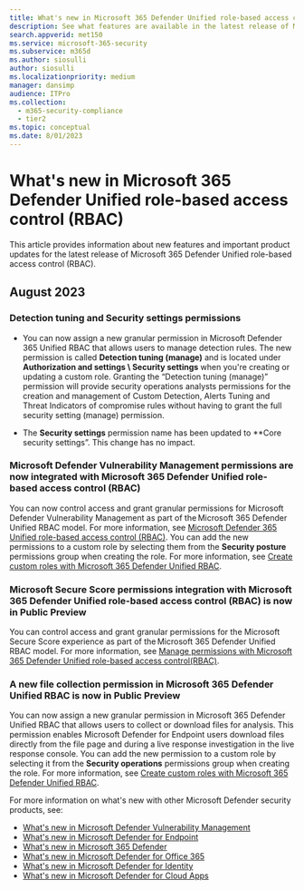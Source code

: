 ```yaml
---
title: What's new in Microsoft 365 Defender Unified role-based access control (RBAC)
description: See what features are available in the latest release of Microsoft 365 Defender Unified role-based access control (RBAC)
search.appverid: met150
ms.service: microsoft-365-security
ms.subservice: m365d
ms.author: siosulli
author: siosulli
ms.localizationpriority: medium
manager: dansimp
audience: ITPro
ms.collection:
  - m365-security-compliance
  - tier2
ms.topic: conceptual
ms.date: 8/01/2023
---
```


# What's new in Microsoft 365 Defender Unified role-based access control (RBAC)

This article provides information about new features and important product updates for the latest release of Microsoft 365 Defender Unified role-based access control (RBAC).

## August 2023

### Detection tuning and Security settings permissions

- You can now assign a new granular permission in Microsoft Defender 365 Unified RBAC that allows users to manage detection rules. The new permission is called **Detection tuning (manage)** and is located under **Authorization and settings \ Security settings** when you're creating or updating a custom role. Granting the “Detection tuning (manage)” permission will provide security operations analysts permissions for the creation and management of Custom Detection, Alerts Tuning and Threat Indicators of compromise rules without having to grant the full security setting (manage) permission.

- The **Security settings** permission name has been updated to **Core security settings”. This change has no impact. 

### Microsoft Defender Vulnerability Management permissions are now integrated with Microsoft 365 Defender Unified role-based access control (RBAC)

You can now control access and grant granular permissions for Microsoft Defender Vulnerability Management as part of the Microsoft 365 Defender Unified RBAC model. For more information, see [Microsoft Defender 365 Unified role-based access control (RBAC)](../defender/manage-rbac.md). You can add the new permissions to a custom role by selecting them from the **Security posture** permissions group when creating the role. For more information, see [Create custom roles with Microsoft 365 Defender Unified RBAC](./create-custom-rbac-roles.md).

### Microsoft Secure Score permissions integration with Microsoft 365 Defender Unified role-based access control (RBAC) is now in Public Preview

You can control access and grant granular permissions for the Microsoft Secure Score experience as part of the Microsoft 365 Defender Unified RBAC model. For more information, see [Manage permissions with Microsoft 365 Defender Unified role-based access control(RBAC)](./microsoft-secure-score.md#manage-permissions-with-microsoft-365-defender-unified-role-based-access-controlrbac).

### A new file collection permission in Microsoft 365 Defender Unified RBAC is now in Public Preview

You can now assign a new granular permission in Microsoft 365 Defender Unified RBAC that allows users to collect or download files for analysis. This permission enables Microsoft Defender for Endpoint users download files directly from the file page and during a live response investigation in the live response console. You can add the new permission to a custom role by selecting it from the **Security operations** permissions group when creating the role. For more information, see [Create custom roles with Microsoft 365 Defender Unified RBAC](./create-custom-rbac-roles.md).

For more information on what's new with other Microsoft Defender security products, see:

- [What's new in Microsoft Defender Vulnerability Management](../defender-vulnerability-management/whats-new-in-microsoft-defender-vulnerability-management.md)
- [What's new in Microsoft Defender for Endpoint](../defender-endpoint/whats-new-in-microsoft-defender-endpoint.md)
- [What's new in Microsoft 365 Defender](../defender/whats-new.md)
- [What's new in Microsoft Defender for Office 365](../office-365-security/defender-for-office-365-whats-new.md)
- [What's new in Microsoft Defender for Identity](/defender-for-identity/whats-new)
- [What's new in Microsoft Defender for Cloud Apps](/cloud-app-security/release-notes)



